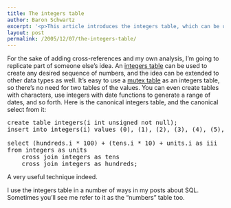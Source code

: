 ```yaml
---
title: The integers table
author: Baron Schwartz
excerpt: '<p>This article introduces the integers table, which can be used to create any desired sequence of numbers, useful for solving a huge variety of problems.</p>'
layout: post
permalink: /2005/12/07/the-integers-table/
---
```

For the sake of adding cross-references and my own analysis, I&#8217;m going to replicate part of someone else&#8217;s idea. An [integers table][1] can be used to create any desired sequence of numbers, and the idea can be extended to other data types as well. It&#8217;s easy to use a [mutex table][2] as an integers table, so there&#8217;s no need for two tables of the values. You can even create tables with characters, use integers with date functions to generate a range of dates, and so forth. Here is the canonical integers table, and the canonical select from it:

<pre>create table integers(i int unsigned not null);
insert into integers(i) values (0), (1), (2), (3), (4), (5), (6), (7), (8), (9);

select (hundreds.i * 100) + (tens.i * 10) + units.i as iii
from integers as units
    cross join integers as tens
    cross join integers as hundreds;</pre>

A very useful technique indeed.

I use the integers table in a number of ways in my posts about SQL. Sometimes you&#8217;ll see me refer to it as the &#8220;numbers&#8221; table too.

 [1]: http://expertanswercenter.techtarget.com/eac/knowledgebaseAnswer/0,295199,sid63_gci978319,00.html
 [2]: /blog/2005/09/22/mutex-tables-in-sql/